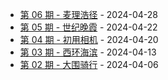 * [第 06 期 - 麦理浩径](https://lifei.life/posts/06-麦理浩径) - 2024-04-28
* [第 05 期 - 世纪晚霞](https://lifei.life/posts/05-世纪晚霞) - 2024-04-22
* [第 04 期 - 初用相机](https://lifei.life/posts/04-初用相机) - 2024-04-20
* [第 03 期 - 西环海滨](https://lifei.life/posts/03-西环海滨) - 2024-04-13
* [第 02 期 - 大围骑行](https://lifei.life/posts/02-大围骑行) - 2024-04-06
